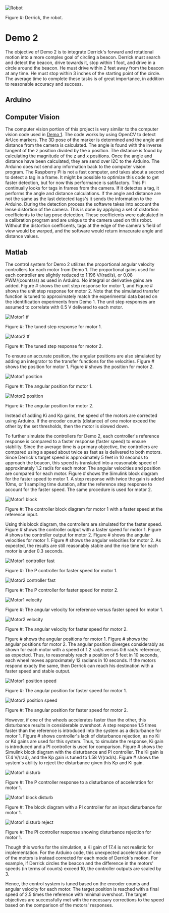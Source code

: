 
![Robot](https://github.com/mtyler14/SEED_Group12/blob/master/Demo%202/images/derrick.JPG)

Figure #: Derrick, the robot.

# Demo 2
  The objective of Demo 2 is to integrate Derrick's forward and rotational motion into a more complex goal of circling a beacon. Derrick must search and detect the beacon, drive towards it, stop within 1 foot, and drive in a circle around the beacon. He must drive within 2 feet away from the beacon at any time. He must stop within 3 inches of the starting point of the circle. The average time to complete these tasks is of great importance, in addition to reasonable accuracy and success.

## Arduino


## Computer Vision
  The computer vision portion of this project is very similar to the computer vision code used in [Demo 1](https://github.com/mtyler14/SEED_Group12/tree/master/Demo%201). 
The code works by using OpenCV to detect ArUco markers. The 3D pose of the marker is determined and the angle and distance from the camera is calculated. The angle is found with
the inverse tangent of the z position divided by the x position. The distance is found by calculating the magnitude of the z and x positions. Once the angle and distance have been calculated, they are send over I2C to the Arduino. The Arduino does not send any information back to the computer vision program.
  The Raspberry Pi is not a fast computer, and takes about a second to detect a tag in a frame. It might be possible to optimize this code to get faster detection, but for 
now this performance is satifactory. This Pi continually looks for tags in frames from the camera. If it detectes a tag, it performs the angle and distance calculations. If the angle and distance are not the same as the last detected tags's it sends the information to the Arduino.
  During the detection process the softawre takes into account the lense distortion of the camera. This is done by applying a set of distortion coefficients to the tag pose
detection. These coefficients were calculated in a calibration program and are unique to the camera used on this robot. Without the distortion coefficents, tags at the edge of
the camera's field of view would be warped, and the software would return innacurate angle and distance values.


## Matlab
  The control system for Demo 2 utilizes the proportional angular velocity controllers for each motor from Demo 1. The proportional gains used for each controller are slightly reduced to 1.196 V/(rad/s), or 0.08 PWM/(counts/s) as used in Arduino. No integral or derivative gains are added. Figure # shows the unit step response for motor 1, and Figure # shows the unit step response for motor 2. Note that the simulated transfer function is tuned to approximately match the experimental data based on the identification experiments from Demo 1. The unit step responses are assumed to correlate with 0.5 V delivered to each motor.

![Motor1 tf](https://github.com/mtyler14/SEED_Group12/blob/master/Demo%202/images/motor1_tf.jpg)

Figure #: The tuned step response for motor 1.

![Motor2 tf](https://github.com/mtyler14/SEED_Group12/blob/master/Demo%202/images/motor2_tf.jpg)

Figure #: The tuned step response for motor 2.

To ensure an accurate position, the angular positions are also simulated by adding an integrator to the transfer functions for the velocities. Figure # shows the position for motor 1. Figure # shows the position for motor 2.

![Motor1 position](https://github.com/mtyler14/SEED_Group12/blob/master/Demo%202/images/motor1_pos.jpg)

Figure #: The angular position for motor 1.

![Motor2 position](https://github.com/mtyler14/SEED_Group12/blob/master/Demo%202/images/motor2_pos.jpg)

Figure #: The angular position for motor 2.

Instead of adding Ki and Kp gains, the speed of the motors are corrected using Arduino. If the encoder counts (distance) of one motor exceed the other by the set thresholds, then the motor is slowed down.

  To further simulate the controllers for Demo 2, each controller's reference response is compared to a faster response (faster speed) to ensure stability. Since the average time is a primary objective, the controllers are compared using a speed about twice as fast as is delivered to both motors. Since Derrick's target speed is approximately 5 feet in 10 seconds to approach the beacon, this speed is translated into a reasonable speed of approximately 1.2 rad/s for each motor. The angular velocities and position are compared for each motor. Figure # shows the Simulink block diagram for the faster speed to motor 1. A step response with twice the gain is added 10ms, or 1 sampling time duration, after the reference step response to account for the faster speed. The same procedure is used for motor 2.

![Motor1 block](https://github.com/mtyler14/SEED_Group12/blob/master/Demo%202/images/motor1_block_speed.JPG)

Figure #: The controller block diagram for motor 1 with a faster speed at the reference input.

  Using this block diagram, the controllers are simulated for the faster speed. Figure # shows the controller output with a faster speed for motor 1. Figure # shows the controller output for motor 2. Figure # shows the angular velocities for motor 1. Figure # shows the angular velocities for motor 2. As expected, the results are still reasonably stable and the rise time for each motor is under 0.3 seconds. 

![Motor1 controller fast](https://github.com/mtyler14/SEED_Group12/blob/master/Demo%202/images/motor1_control.jpg)

Figure #: The P controller for faster speed for motor 1.

![Motor2 controller fast](https://github.com/mtyler14/SEED_Group12/blob/master/Demo%202/images/motor2_control.jpg)

Figure #: The P controller for faster speed for motor 2.

![Motor1 velocity](https://github.com/mtyler14/SEED_Group12/blob/master/Demo%202/images/motor1_veloc.jpg)

Figure #: The angular velocity for reference versus faster speed for motor 1.

![Motor2 velocity](https://github.com/mtyler14/SEED_Group12/blob/master/Demo%202/images/motor2_veloc.jpg)

Figure #: The angular velocity for faster speed for motor 2.

  Figure # shows the angular positions for motor 1. Figure # shows the angular positions for motor 2. The angular position diverges considerably as shown for each motor with a speed of 1.2 rad/s versus 0.6 rad/s reference, as expected. Thus, to reasonably reach a position of 5 feet in 10 seconds, each wheel moves approximately 12 radians in 10 seconds. If the motors respond exacty the same, then Derrick can reach his destination with a faster speed and stable output.

![Motor1 position speed](https://github.com/mtyler14/SEED_Group12/blob/master/Demo%202/images/motor1_pos_speed.jpg)

Figure #: The angular position for faster speed for motor 1.

![Motor2 position speed](https://github.com/mtyler14/SEED_Group12/blob/master/Demo%202/images/motor2_pos_speed.jpg)

Figure #: The angular position for faster speed for motor 2.

  However, if one of the wheels accelerates faster than the other, this disturbance results in considerable overshoot. A step response 1.5 times faster than the reference is introduced into the system as a disturbance for motor 1. Figure # shows controller's lack of disturbance rejection, as no Ki or Kd gains are used for this system. Thus, to simulate the response, Ki gain is introduced and a PI controller is used for comparison. Figure # shows the Simulink block diagram with the disturbance and PI controller. The Ki gain is 17.4 V/(rad), and the Kp gain is tuned to 1.58 V/(rad/s). Figure # shows the system's ability to reject the disturbance given this Kp and Ki gain. 

![Motor1 disturb](https://github.com/mtyler14/SEED_Group12/blob/master/Demo%202/images/motor1_disturb.JPG)

Figure #: The P controller response to a disturbance of acceleration for motor 1.

![Motor1 block disturb](https://github.com/mtyler14/SEED_Group12/blob/master/Demo%202/images/motor1_disturb_block.JPG)

Figure #: The block diagram with a PI controller for an input disturbance for motor 1.

![Motor1 disturb reject](https://github.com/mtyler14/SEED_Group12/blob/master/Demo%202/images/motor1_disturb_reject.JPG)

Figure #: The PI controller response showing disturbance rejection for motor 1.

  Though this works for the simulation, a Ki gain of 17.4 is not realistic for implementation. For the Arduino code, this unexpected acceleration of one of the motors is instead corrected for each mode of Derrick's motion. For example, if Derrick circles the beacon and the difference in the motors' speeds (in terms of counts) exceed 10, the controller outputs are scaled by 3.

  Hence, the control system is tuned based on the encoder counts and angular velocity for each motor. The target position is reached with a final speed of 2.5 times the reference with minimal overshoot. The target objectives are successfully met with the necessary corrections to the speed based on the comparison of the motors' responses.

